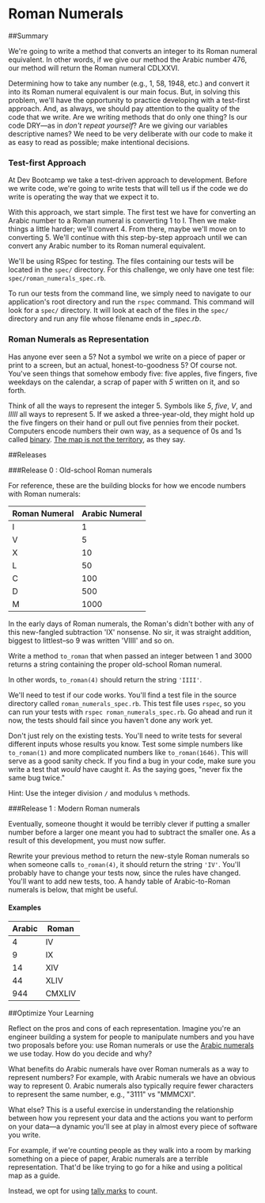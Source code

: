 # Roman Numerals

##Summary

We're going to write a method that converts an integer to its Roman numeral equivalent. In other words, if we give our method the Arabic number 476, our method will return the Roman numeral CDLXXVI.

Determining how to take any number (e.g., 1, 58, 1948, etc.) and convert it into its Roman numeral equivalent is our main focus.  But, in solving this problem, we'll have the opportunity to practice developing with a test-first approach.  And, as always, we should pay attention to the quality of the code that we write.  Are we writing methods that do only one thing?  Is our code DRY—as in *don't repeat yourself*? Are we giving our variables descriptive names?  We need to be very deliberate with our code to make it as easy to read as possible; make intentional decisions.

### Test-first Approach
At Dev Bootcamp we take a test-driven approach to development.  Before we write code, we're going to write tests that will tell us if the code we do write is operating the way that we expect it to.  

With this approach, we start simple.  The first test we have for converting an Arabic number to a Roman numeral is converting 1 to I.  Then we make things a little harder; we'll convert 4.  From there, maybe we'll move on to converting 5.  We'll continue with this step-by-step approach until we can convert any Arabic number to its Roman numeral equivalent.

We'll be using RSpec for testing.  The files containing our tests will be located in the `spec/` directory.  For this challenge, we only have one test file:  `spec/roman_numerals_spec.rb`.

To run our tests from the command line, we simply need to navigate to our application's root directory and run the `rspec` command.  This command will look for a `spec/` directory.  It will look at each of the files in the `spec/` directory and run any file whose filename ends in *_spec.rb*.

### Roman Numerals as Representation
Has anyone ever seen a 5? Not a symbol we write on a piece of paper or print to a screen, but an actual, honest-to-goodness 5?  Of course not. You've seen things that somehow embody five: five apples, five fingers, five weekdays on the calendar, a scrap of paper with *5* written on it, and so forth.

Think of all the ways to represent the integer 5.  Symbols like *5*, *five*, *V*, and *IIIII* all ways to represent 5. If we asked a three-year-old, they might hold up the five fingers on their hand or pull out five pennies from their pocket. Computers encode numbers their own way, as a sequence of 0s and 1s called [binary](http://en.wikipedia.org/wiki/Binary_number).  [The map is not the territory](http://en.wikipedia.org/wiki/Map%E2%80%93territory_relation), as they say.


##Releases

###Release 0 : Old-school Roman numerals

For reference, these are the building blocks for how we encode numbers with Roman numerals:

| Roman Numeral | Arabic Numeral |
| ------------- | -------------- |
| I             | 1              |
| V             | 5              |
| X             | 10             |
| L             | 50             |
| C             | 100            |
| D             | 500            |
| M             | 1000           |


In the early days of Roman numerals, the Roman's didn't bother with any of this new-fangled subtraction 'IX' nonsense. No sir, it was straight addition, biggest to littlest–so 9 was written 'VIIII' and so on.

Write a method `to_roman` that when passed an integer between 1 and 3000 returns a string containing the proper old-school Roman numeral.

In other words, `to_roman(4)` should return the string `'IIII'`.

We'll need to test if our code works. You'll find a test file in the source directory called `roman_numerals_spec.rb`. This test file uses `rspec`, so you can run your tests with `rspec roman_numerals_spec.rb`. Go ahead and run it now, the tests should fail since you haven't done any work yet.

Don't just rely on the existing tests. You'll need to write tests for several different inputs whose results you know. Test some simple numbers like `to_roman(1)` and more complicated numbers like `to_roman(1646)`. This will serve as a good sanity check. If you find a bug in your code, make sure you write a test that _would_ have caught it. As the saying goes, "never fix the same bug twice."

Hint: Use the integer division `/` and modulus `%` methods.

###Release 1 : Modern Roman numerals

Eventually, someone thought it would be terribly clever if putting a smaller number before a larger one meant you had to subtract the smaller one. As a result of this development, you must now suffer.

Rewrite your previous method to return the new-style Roman numerals so when someone calls `to_roman(4)`, it should return the string `'IV'`. You'll probably have to change your tests now, since the rules have changed. You'll want to add new tests, too. A handy table of Arabic-to-Roman numerals is below, that might be useful.

#### Examples

| Arabic | Roman  |
| ------ | ------ |
| 4      | IV     |
| 9      | IX     |
| 14     | XIV    |
| 44     | XLIV   |
| 944    | CMXLIV |


##Optimize Your Learning

Reflect on the pros and cons of each representation. Imagine you're an engineer building a system for people to manipulate numbers and you have two proposals before you: use Roman numerals or use the [Arabic numerals](http://en.wikipedia.org/wiki/Arabic_numerals) we use today. How do you decide and why?

What benefits do Arabic numerals have over Roman numerals as a way to represent numbers? For example, with Arabic numerals we have an obvious way to represent 0. Arabic numerals also typically require fewer characters to represent the same number, e.g., "3111" vs "MMMCXI".

What else? This is a useful exercise in understanding the relationship between how you represent your data and the actions you want to perform on your data—a dynamic you'll see at play in almost every piece of software you write.

For example, if we're counting people as they walk into a room by marking something on a piece of paper, Arabic numerals are a terrible representation. That'd be like trying to go for a hike and using a political map as a guide.

Instead, we opt for using [tally marks](http://en.wikipedia.org/wiki/Tally_marks) to count.
